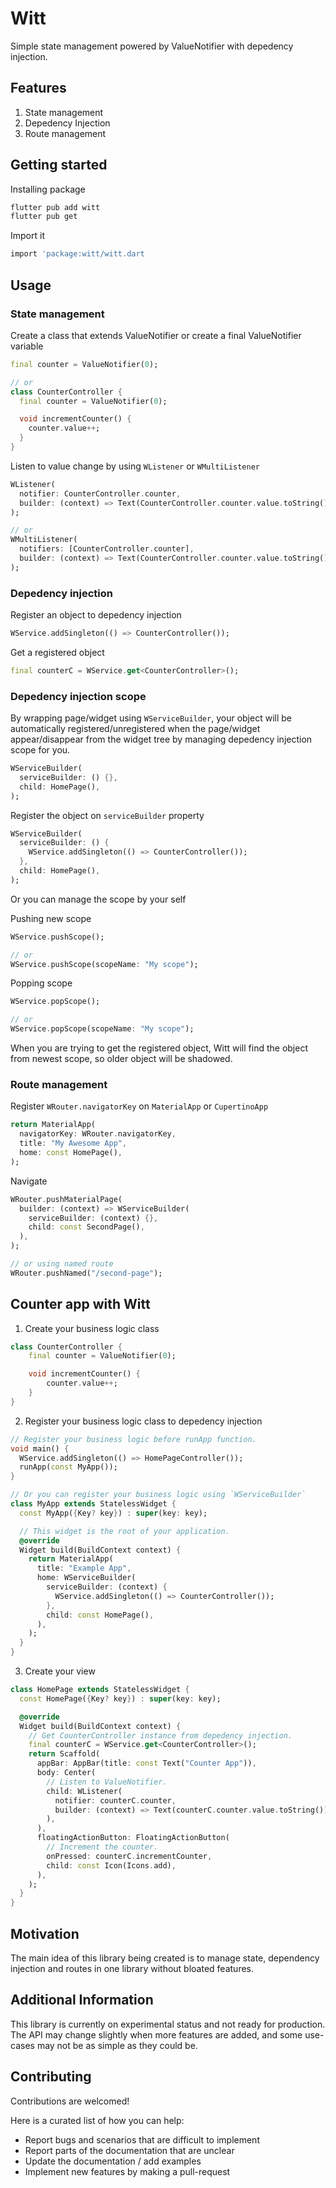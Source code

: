 # Witt

Simple state management powered by ValueNotifier with depedency injection.

## Features

1. State management
2. Depedency Injection
3. Route management

## Getting started

Installing package

```bash
flutter pub add witt
flutter pub get
```

Import it

```bash
import 'package:witt/witt.dart
```

## Usage

### State management

Create a class that extends ValueNotifier or create a final ValueNotifier variable

```dart
final counter = ValueNotifier(0);

// or
class CounterController {
  final counter = ValueNotifier(0);

  void incrementCounter() {
    counter.value++;
  }
}
```

Listen to value change by using `WListener` or `WMultiListener`

```dart
WListener(
  notifier: CounterController.counter,
  builder: (context) => Text(CounterController.counter.value.toString()),
);

// or
WMultiListener(
  notifiers: [CounterController.counter],
  builder: (context) => Text(CounterController.counter.value.toString()),
);
```

### Depedency injection

Register an object to depedency injection

```dart
WService.addSingleton(() => CounterController());
```

Get a registered object

```dart
final counterC = WService.get<CounterController>();
```

### Depedency injection scope

By wrapping page/widget using `WServiceBuilder`, your object will be automatically registered/unregistered when the page/widget appear/disappear from the widget tree by managing depedency injection scope for you.

```dart
WServiceBuilder(
  serviceBuilder: () {},
  child: HomePage(),
);
```

Register the object on `serviceBuilder` property

```dart
WServiceBuilder(
  serviceBuilder: () {
    WService.addSingleton(() => CounterController());
  },
  child: HomePage(),
);
```

Or you can manage the scope by your self

Pushing new scope

```dart
WService.pushScope();

// or
WService.pushScope(scopeName: "My scope");
```

Popping scope

```dart
WService.popScope();

// or
WService.popScope(scopeName: "My scope");
```

When you are trying to get the registered object, Witt will find the object from newest scope, so older object will be shadowed.

### Route management

Register `WRouter.navigatorKey` on `MaterialApp` or `CupertinoApp`

```dart
return MaterialApp(
  navigatorKey: WRouter.navigatorKey,
  title: "My Awesome App",
  home: const HomePage(),
);
```

Navigate

```dart
WRouter.pushMaterialPage(
  builder: (context) => WServiceBuilder(
    serviceBuilder: (context) {},
    child: const SecondPage(),
  ),
);

// or using named route
WRouter.pushNamed("/second-page");
```

## Counter app with Witt

1. Create your business logic class

```dart
class CounterController {
    final counter = ValueNotifier(0);

    void incrementCounter() {
        counter.value++;
    }
}
```

2. Register your business logic class to depedency injection

```dart
// Register your business logic before runApp function.
void main() {
  WService.addSingleton(() => HomePageController());
  runApp(const MyApp());
}

// Or you can register your business logic using `WServiceBuilder`
class MyApp extends StatelessWidget {
  const MyApp({Key? key}) : super(key: key);

  // This widget is the root of your application.
  @override
  Widget build(BuildContext context) {
    return MaterialApp(
      title: "Example App",
      home: WServiceBuilder(
        serviceBuilder: (context) {
          WService.addSingleton(() => CounterController());
        },
        child: const HomePage(),
      ),
    );
  }
}
```

3. Create your view

```dart
class HomePage extends StatelessWidget {
  const HomePage({Key? key}) : super(key: key);

  @override
  Widget build(BuildContext context) {
    // Get CounterController instance from depedency injection.
    final counterC = WService.get<CounterController>();
    return Scaffold(
      appBar: AppBar(title: const Text("Counter App")),
      body: Center(
        // Listen to ValueNotifier.
        child: WListener(
          notifier: counterC.counter,
          builder: (context) => Text(counterC.counter.value.toString()),
        ),
      ),
      floatingActionButton: FloatingActionButton(
        // Increment the counter.
        onPressed: counterC.incrementCounter,
        child: const Icon(Icons.add),
      ),
    );
  }
}
```

## Motivation

The main idea of ​​this library being created is to manage state, dependency injection and routes in one library without bloated features.

## Additional Information

This library is currently on experimental status and not ready for production. The API may change slightly when more features are added, and some use-cases may not be as simple as they could be.

## Contributing

Contributions are welcomed!

Here is a curated list of how you can help:

- Report bugs and scenarios that are difficult to implement
- Report parts of the documentation that are unclear
- Update the documentation / add examples
- Implement new features by making a pull-request
